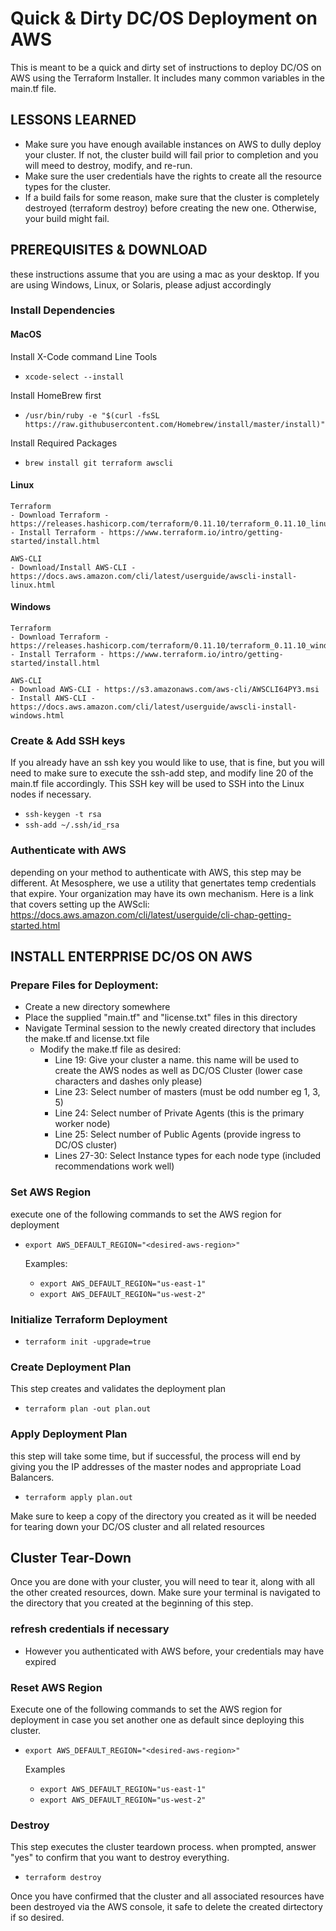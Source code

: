 # Quick & Dirty DC/OS Deployment on AWS
This is meant to be a quick and dirty set of instructions to deploy DC/OS on AWS using the Terraform Installer.  It includes many common variables in the main.tf file.

## LESSONS LEARNED
- Make sure you have enough available instances on AWS to dully deploy your cluster.  If not, the cluster build will fail prior to completion and you will meed to destroy, modify, and re-run.
- Make sure the user credentials have the rights to create all the resource types for the cluster.
- If a build fails for some reason, make sure that the cluster is completely destroyed (terraform destroy) before creating the new one.  Otherwise, your build might fail.

## PREREQUISITES & DOWNLOAD
these instructions assume that you are using a mac as your desktop.  If you are using Windows, Linux, or Solaris, please adjust accordingly

### Install Dependencies

#### MacOS
Install X-Code command Line Tools
- `xcode-select --install`

Install HomeBrew first
- `/usr/bin/ruby -e "$(curl -fsSL https://raw.githubusercontent.com/Homebrew/install/master/install)"`
    
Install Required Packages
- `brew install git terraform awscli`
    
#### Linux
    Terraform
    - Download Terraform - https://releases.hashicorp.com/terraform/0.11.10/terraform_0.11.10_linux_amd64.zip
    - Install Terraform - https://www.terraform.io/intro/getting-started/install.html
    
    AWS-CLI
    - Download/Install AWS-CLI - https://docs.aws.amazon.com/cli/latest/userguide/awscli-install-linux.html

#### Windows
    Terraform
    - Download Terraform - https://releases.hashicorp.com/terraform/0.11.10/terraform_0.11.10_windows_amd64.zip
    - Install Terraform - https://www.terraform.io/intro/getting-started/install.html
    
    AWS-CLI
    - Download AWS-CLI - https://s3.amazonaws.com/aws-cli/AWSCLI64PY3.msi
    - Install AWS-CLI - https://docs.aws.amazon.com/cli/latest/userguide/awscli-install-windows.html

### Create & Add SSH keys
If you already have an ssh key you would like to use, that is fine, but you will need to make sure to execute the ssh-add step, and modify line 20 of the main.tf file accordingly.  This SSH key will be used to SSH into the Linux nodes if necessary.
-  `ssh-keygen -t rsa`
-  `ssh-add ~/.ssh/id_rsa`

### Authenticate with AWS
depending on your method to authenticate with AWS, this step may be different.  At Mesosphere, we use a utility that genertates temp credentials that expire.  Your organization may have its own mechanism.  Here is a link that covers setting up the AWScli:
https://docs.aws.amazon.com/cli/latest/userguide/cli-chap-getting-started.html

## INSTALL ENTERPRISE DC/OS ON AWS 

### Prepare Files for Deployment:
- Create a new directory somewhere
- Place the supplied "main.tf" and "license.txt" files in this directory
- Navigate Terminal session to the newly created directory that includes the make.tf and license.txt file
    - Modify the make.tf file as desired:
        - Line 19: Give your cluster a name.  this name will be used to create the AWS nodes as well as DC/OS Cluster (lower case characters and dashes only please)
        - Line 23: Select number of masters (must be odd number eg 1, 3, 5)
        - Line 24: Select number of Private Agents (this is the primary worker node)
        - Line 25: Select number of Public Agents (provide ingress to DC/OS cluster)
        - Lines 27-30: Select Instance types for each node type (included recommendations work well)

### Set AWS Region
execute one of the following commands to set the AWS region for deployment
- `export AWS_DEFAULT_REGION="<desired-aws-region>"`
    
    Examples:
    - `export AWS_DEFAULT_REGION="us-east-1"`
    - `export AWS_DEFAULT_REGION="us-west-2"`

### Initialize Terraform Deployment
-  `terraform init -upgrade=true`

### Create Deployment Plan
This step creates and validates the deployment plan
-  `terraform plan -out plan.out`

### Apply Deployment Plan
this step will take some time, but if successful, the process will end by giving you the IP addresses of the master nodes and appropriate Load Balancers.
-  `terraform apply plan.out`

Make sure to keep a copy of the directory you created as it will be needed for tearing down your DC/OS cluster and all related resources

## Cluster Tear-Down
Once you are done with your cluster, you will need to tear it, along with all the other created resources, down.  Make sure your terminal is navigated to the directory that you created at the beginning of this step.

### refresh credentials if necessary
-  However you authenticated with AWS before, your credentials may have expired

### Reset AWS Region
Execute one of the following commands to set the AWS region for deployment in case you set another one as default since deploying this cluster.
- `export AWS_DEFAULT_REGION="<desired-aws-region>"`
    
    Examples
    - `export AWS_DEFAULT_REGION="us-east-1"`
    - `export AWS_DEFAULT_REGION="us-west-2"`

### Destroy
This step executes the cluster teardown process.  when prompted, answer "yes" to confirm that you want to destroy everything.
-  `terraform destroy`

Once you have confirmed that the cluster and all associated resources have been destroyed via the AWS console, it safe to delete the created dirtectory if so desired.
